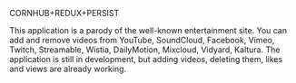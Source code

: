 CORNHUB+REDUX+PERSIST


This application is a parody of the well-known entertainment site. You can add and remove videos from YouTube, SoundCloud, Facebook, Vimeo, Twitch, Streamable, Wistia, DailyMotion, Mixcloud, Vidyard, Kaltura. The application is still in development, but adding videos, deleting them, likes and views are already working.
